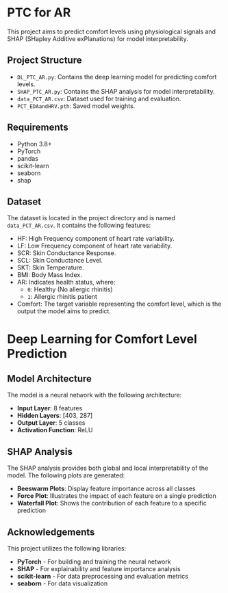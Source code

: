 # PTC for AR

This project aims to predict comfort levels using physiological signals and SHAP (SHapley Additive exPlanations) for model interpretability.

## Project Structure

- `DL_PTC_AR.py`: Contains the deep learning model for predicting comfort levels.
- `SHAP_PTC_AR.py`: Contains the SHAP analysis for model interpretability.
- `data_PCT_AR.csv`: Dataset used for training and evaluation.
- `PCT_EDAandHRV.pth`: Saved model weights.

## Requirements

- Python 3.8+
- PyTorch
- pandas
- scikit-learn
- seaborn
- shap

## Dataset
The dataset is located in the project directory and is named `data_PCT_AR.csv`. It contains the following features:
- HF: High Frequency component of heart rate variability.
- LF: Low Frequency component of heart rate variability.
- SCR: Skin Conductance Response.
- SCL: Skin Conductance Level.
- SKT: Skin Temperature.
- BMI: Body Mass Index.
- AR: Indicates health status, where:
  - `0`: Healthy (No allergic rhinitis)
  - `1`: Allergic rhinitis patient
- Comfort:  The target variable representing the comfort level, which is the output the model aims to predict.

# Deep Learning for Comfort Level Prediction

## Model Architecture
The model is a neural network with the following architecture:
- **Input Layer**: 8 features
- **Hidden Layers**: [403, 287]
- **Output Layer**: 5 classes
- **Activation Function**: ReLU


## SHAP Analysis
The SHAP analysis provides both global and local interpretability of the model. The following plots are generated:
- **Beeswarm Plots**: Display feature importance across all classes
- **Force Plot**: Illustrates the impact of each feature on a single prediction
- **Waterfall Plot**: Shows the contribution of each feature to a specific prediction

## Acknowledgements
This project utilizes the following libraries:
- **PyTorch** - For building and training the neural network
- **SHAP** - For explainability and feature importance analysis
- **scikit-learn** - For data preprocessing and evaluation metrics
- **seaborn** - For data visualization
